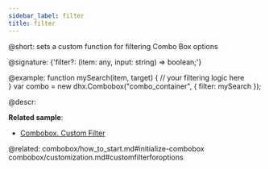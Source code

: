 ```yaml
---
sidebar_label: filter
title: filter
---          
```


@short: sets a custom function for filtering Combo Box options

@signature: {'filter?: (item: any, input: string) => boolean;'}

@example: 
function mySearch(item, target) {
    // your filtering logic here            
}
var combo = new dhx.Combobox("combo_container", {
    filter: mySearch
});




@descr: 


**Related sample**:
- [Combobox. Custom Filter](https://snippet.dhtmlx.com/791incm9)

@related: combobox/how_to_start.md#initialize-combobox
combobox/customization.md#customfilterforoptions